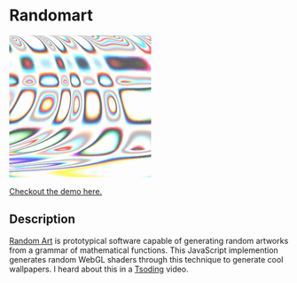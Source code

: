 # Randomart

[![](randomart.gif)](https://chalier.fr/generative-art/randomart/index.html)

[Checkout the demo here.](https://chalier.fr/generative-art/randomart/index.html)

## Description

[Random Art](https://users.ece.cmu.edu/~adrian/projects/validation/validation.pdf) is prototypical software capable of generating random artworks from a grammar of mathematical functions. This JavaScript implemention generates random WebGL shaders through this technique to generate cool wallpapers. I heard about this in a [Tsoding](https://www.youtube.com/watch?v=3D_h2RE0o0E) video.